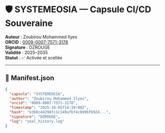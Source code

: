 # 🛡️ SYSTEMEOSIA — Capsule CI/CD Souveraine

**Auteur** : Zoubirou Mohammed Ilyes  
**ORCID** : [0009-0007-7571-3178](https://orcid.org/0009-0007-7571-3178)  
**Signature** : DZROUGE  
**Validité** : 2025–2035  
**Statut** : ✅ Activée et scellée

---

## 📜 Manifest.json

```json
{
  "capsule": "SYSTEMEOSIA",
  "author": "Zoubirou Mohammed Ilyes",
  "orcid": "0009-0007-7571-3178",
  "timestamp": "2025-10-05T14:19:00Z",
  "hash": "e3b0c44298fc1c149afbf4c8996fb924...",
  "signature": "DZROUGE",
  "log": "seal_history.log"
}
